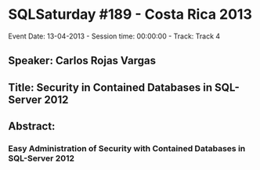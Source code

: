 # SQLSaturday #189 - Costa Rica 2013
Event Date: 13-04-2013 - Session time: 00:00:00 - Track: Track 4
## Speaker: Carlos Rojas Vargas
## Title: Security in Contained Databases in SQL-Server 2012
## Abstract:
### Easy Administration of Security with Contained Databases in SQL-Server 2012
